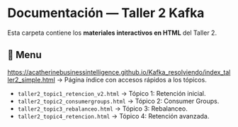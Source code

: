 # Documentación — Taller 2 Kafka

Esta carpeta contiene los **materiales interactivos en HTML** del Taller 2.

## 📑 Menu

https://acatherinebusinessintelligence.github.io/Kafka_resolviendo/index_taller2_simple.html → Página índice con accesos rápidos a los tópicos.
- `taller2_topic1_retencion_v2.html` → Tópico 1: Retención inicial.
- `taller2_topic2_consumergroups.html` → Tópico 2: Consumer Groups.
- `taller2_topic3_rebalanceo.html` → Tópico 3: Rebalanceo.
- `taller2_topic4_retencion.html` → Tópico 4: Retención avanzada.
